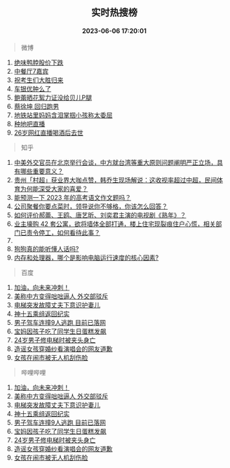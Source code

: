 <div align="center"><h2>实时热搜榜</h2><h4>2023-06-06 17:20:01</h4></div>

> 微博  

1. [绝味鸭脖股价下跌](https://s.weibo.com/weibo?q=%23%E7%BB%9D%E5%91%B3%E9%B8%AD%E8%84%96%E8%82%A1%E4%BB%B7%E4%B8%8B%E8%B7%8C%23&t=31&band_rank=1&Refer=top)<br />
2. [中餐厅7嘉宾](https://s.weibo.com/weibo?q=%23%E4%B8%AD%E9%A4%90%E5%8E%857%E5%98%89%E5%AE%BE%23&t=31&band_rank=2&Refer=top)<br />
3. [祝考生们大胜归来](https://s.weibo.com/weibo?q=%23%E7%A5%9D%E8%80%83%E7%94%9F%E4%BB%AC%E5%A4%A7%E8%83%9C%E5%BD%92%E6%9D%A5%23&t=31&band_rank=3&Refer=top)<br />
4. [车银优肿么了](https://s.weibo.com/weibo?q=%23%E8%BD%A6%E9%93%B6%E4%BC%98%E8%82%BF%E4%B9%88%E4%BA%86%23&t=31&band_rank=4&Refer=top)<br />
5. [鲍蕾晒花絮力证没给贝儿P腿](https://s.weibo.com/weibo?q=%23%E9%B2%8D%E8%95%BE%E6%99%92%E8%8A%B1%E7%B5%AE%E5%8A%9B%E8%AF%81%E6%B2%A1%E7%BB%99%E8%B4%9D%E5%84%BFP%E8%85%BF%23&t=31&band_rank=5&Refer=top)<br />
6. [蔡徐坤 回归跑男](https://s.weibo.com/weibo?q=%E8%94%A1%E5%BE%90%E5%9D%A4%20%E5%9B%9E%E5%BD%92%E8%B7%91%E7%94%B7&t=31&band_rank=6&Refer=top)<br />
7. [地铁站里妈妈含泪掌掴小孩称太委屈](https://s.weibo.com/weibo?q=%23%E5%9C%B0%E9%93%81%E7%AB%99%E9%87%8C%E5%A6%88%E5%A6%88%E5%90%AB%E6%B3%AA%E6%8E%8C%E6%8E%B4%E5%B0%8F%E5%AD%A9%E7%A7%B0%E5%A4%AA%E5%A7%94%E5%B1%88%23&t=31&band_rank=7&Refer=top)<br />
8. [种地吧直播](https://s.weibo.com/weibo?q=%E7%A7%8D%E5%9C%B0%E5%90%A7%E7%9B%B4%E6%92%AD&t=31&band_rank=8&Refer=top)<br />
9. [26岁网红直播喝酒后去世](https://s.weibo.com/weibo?q=%2326%E5%B2%81%E7%BD%91%E7%BA%A2%E7%9B%B4%E6%92%AD%E5%96%9D%E9%85%92%E5%90%8E%E5%8E%BB%E4%B8%96%23&t=31&band_rank=9&Refer=top)<br />

> 知乎  

1. [中美外交官员在北京举行会谈，中方就台湾等重大原则问题阐明严正立场，具有哪些重要意义？](https://www.zhihu.com/question/605018467)<br />
2. [贵州「村超」获业界大咖点赞，韩乔生现场解说：这收视率超过中超，民间体育为何能深受大家的喜爱？](https://www.zhihu.com/question/604895219)<br />
3. [能预测一下 2023 年的高考语文作文题吗？](https://www.zhihu.com/question/598414587)<br />
4. [公司聚餐你要点菜时，领导说你不够格，你该怎么回答？](https://www.zhihu.com/question/604650772)<br />
5. [如何评价郝蕾、王鸥、唐艺昕、刘奕君主演的电视剧《熟年》？](https://www.zhihu.com/question/602189528)<br />
6. [业主壕购 42 套公寓，欲将墙体全部打通，楼上住宅现裂痕住户心慌，相关部门已责令停工，如何看待此事？](https://www.zhihu.com/question/605035212)<br />
7. []()<br />
8. [狗狗真的能听懂人话吗?](https://www.zhihu.com/question/603864621)<br />
9. [内存和处理器，哪个是影响电脑运行速度的核心因素?](https://www.zhihu.com/question/604440801)<br />

> 百度  

1. [加油，向未来冲刺！](https://www.baidu.com/s?wd=%E5%8A%A0%E6%B2%B9%EF%BC%8C%E5%90%91%E6%9C%AA%E6%9D%A5%E5%86%B2%E5%88%BA%EF%BC%81&sa=fyb_news&rsv_dl=fyb_news)<br />
2. [美称中方变得咄咄逼人 外交部驳斥](https://www.baidu.com/s?wd=%E7%BE%8E%E7%A7%B0%E4%B8%AD%E6%96%B9%E5%8F%98%E5%BE%97%E5%92%84%E5%92%84%E9%80%BC%E4%BA%BA+%E5%A4%96%E4%BA%A4%E9%83%A8%E9%A9%B3%E6%96%A5&sa=fyb_news&rsv_dl=fyb_news)<br />
3. [电梯突发故障丈夫下意识护妻儿](https://www.baidu.com/s?wd=%E7%94%B5%E6%A2%AF%E7%AA%81%E5%8F%91%E6%95%85%E9%9A%9C%E4%B8%88%E5%A4%AB%E4%B8%8B%E6%84%8F%E8%AF%86%E6%8A%A4%E5%A6%BB%E5%84%BF&sa=fyb_news&rsv_dl=fyb_news)<br />
4. [神十五乘组返回纪实](https://www.baidu.com/s?wd=%E7%A5%9E%E5%8D%81%E4%BA%94%E4%B9%98%E7%BB%84%E8%BF%94%E5%9B%9E%E7%BA%AA%E5%AE%9E&sa=fyb_news&rsv_dl=fyb_news)<br />
5. [男子驾车连撞9人逃跑 目前已落网](https://www.baidu.com/s?wd=%E7%94%B7%E5%AD%90%E9%A9%BE%E8%BD%A6%E8%BF%9E%E6%92%9E9%E4%BA%BA%E9%80%83%E8%B7%91+%E7%9B%AE%E5%89%8D%E5%B7%B2%E8%90%BD%E7%BD%91&sa=fyb_news&rsv_dl=fyb_news)<br />
6. [宝妈因孩子吃了同学生日蛋糕发飙](https://www.baidu.com/s?wd=%E5%AE%9D%E5%A6%88%E5%9B%A0%E5%AD%A9%E5%AD%90%E5%90%83%E4%BA%86%E5%90%8C%E5%AD%A6%E7%94%9F%E6%97%A5%E8%9B%8B%E7%B3%95%E5%8F%91%E9%A3%99&sa=fyb_news&rsv_dl=fyb_news)<br />
7. [24岁男子修电梯时被夹头身亡](https://www.baidu.com/s?wd=24%E5%B2%81%E7%94%B7%E5%AD%90%E4%BF%AE%E7%94%B5%E6%A2%AF%E6%97%B6%E8%A2%AB%E5%A4%B9%E5%A4%B4%E8%BA%AB%E4%BA%A1&sa=fyb_news&rsv_dl=fyb_news)<br />
8. [造谣女孩穿婚纱看演唱会的网友道歉](https://www.baidu.com/s?wd=%E9%80%A0%E8%B0%A3%E5%A5%B3%E5%AD%A9%E7%A9%BF%E5%A9%9A%E7%BA%B1%E7%9C%8B%E6%BC%94%E5%94%B1%E4%BC%9A%E7%9A%84%E7%BD%91%E5%8F%8B%E9%81%93%E6%AD%89&sa=fyb_news&rsv_dl=fyb_news)<br />
9. [女孩在闹市被无人机刮伤脸](https://www.baidu.com/s?wd=%E5%A5%B3%E5%AD%A9%E5%9C%A8%E9%97%B9%E5%B8%82%E8%A2%AB%E6%97%A0%E4%BA%BA%E6%9C%BA%E5%88%AE%E4%BC%A4%E8%84%B8&sa=fyb_news&rsv_dl=fyb_news)<br />

> 哔哩哔哩  

1. [加油，向未来冲刺！](https://www.baidu.com/s?wd=%E5%8A%A0%E6%B2%B9%EF%BC%8C%E5%90%91%E6%9C%AA%E6%9D%A5%E5%86%B2%E5%88%BA%EF%BC%81&sa=fyb_news&rsv_dl=fyb_news)<br />
2. [美称中方变得咄咄逼人 外交部驳斥](https://www.baidu.com/s?wd=%E7%BE%8E%E7%A7%B0%E4%B8%AD%E6%96%B9%E5%8F%98%E5%BE%97%E5%92%84%E5%92%84%E9%80%BC%E4%BA%BA+%E5%A4%96%E4%BA%A4%E9%83%A8%E9%A9%B3%E6%96%A5&sa=fyb_news&rsv_dl=fyb_news)<br />
3. [电梯突发故障丈夫下意识护妻儿](https://www.baidu.com/s?wd=%E7%94%B5%E6%A2%AF%E7%AA%81%E5%8F%91%E6%95%85%E9%9A%9C%E4%B8%88%E5%A4%AB%E4%B8%8B%E6%84%8F%E8%AF%86%E6%8A%A4%E5%A6%BB%E5%84%BF&sa=fyb_news&rsv_dl=fyb_news)<br />
4. [神十五乘组返回纪实](https://www.baidu.com/s?wd=%E7%A5%9E%E5%8D%81%E4%BA%94%E4%B9%98%E7%BB%84%E8%BF%94%E5%9B%9E%E7%BA%AA%E5%AE%9E&sa=fyb_news&rsv_dl=fyb_news)<br />
5. [男子驾车连撞9人逃跑 目前已落网](https://www.baidu.com/s?wd=%E7%94%B7%E5%AD%90%E9%A9%BE%E8%BD%A6%E8%BF%9E%E6%92%9E9%E4%BA%BA%E9%80%83%E8%B7%91+%E7%9B%AE%E5%89%8D%E5%B7%B2%E8%90%BD%E7%BD%91&sa=fyb_news&rsv_dl=fyb_news)<br />
6. [宝妈因孩子吃了同学生日蛋糕发飙](https://www.baidu.com/s?wd=%E5%AE%9D%E5%A6%88%E5%9B%A0%E5%AD%A9%E5%AD%90%E5%90%83%E4%BA%86%E5%90%8C%E5%AD%A6%E7%94%9F%E6%97%A5%E8%9B%8B%E7%B3%95%E5%8F%91%E9%A3%99&sa=fyb_news&rsv_dl=fyb_news)<br />
7. [24岁男子修电梯时被夹头身亡](https://www.baidu.com/s?wd=24%E5%B2%81%E7%94%B7%E5%AD%90%E4%BF%AE%E7%94%B5%E6%A2%AF%E6%97%B6%E8%A2%AB%E5%A4%B9%E5%A4%B4%E8%BA%AB%E4%BA%A1&sa=fyb_news&rsv_dl=fyb_news)<br />
8. [造谣女孩穿婚纱看演唱会的网友道歉](https://www.baidu.com/s?wd=%E9%80%A0%E8%B0%A3%E5%A5%B3%E5%AD%A9%E7%A9%BF%E5%A9%9A%E7%BA%B1%E7%9C%8B%E6%BC%94%E5%94%B1%E4%BC%9A%E7%9A%84%E7%BD%91%E5%8F%8B%E9%81%93%E6%AD%89&sa=fyb_news&rsv_dl=fyb_news)<br />
9. [女孩在闹市被无人机刮伤脸](https://www.baidu.com/s?wd=%E5%A5%B3%E5%AD%A9%E5%9C%A8%E9%97%B9%E5%B8%82%E8%A2%AB%E6%97%A0%E4%BA%BA%E6%9C%BA%E5%88%AE%E4%BC%A4%E8%84%B8&sa=fyb_news&rsv_dl=fyb_news)<br />
